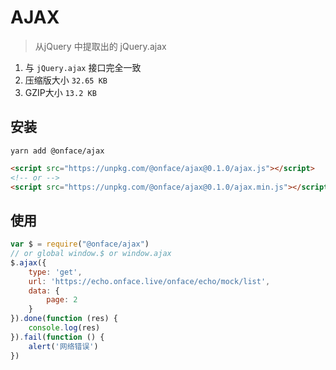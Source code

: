 # AJAX

> 从jQuery 中提取出的 jQuery.ajax

1. 与 `jQuery.ajax` 接口完全一致
3. 压缩版大小 `32.65 KB`
4. GZIP大小 `13.2 KB`

## 安装

```shell
yarn add @onface/ajax
```

```html
<script src="https://unpkg.com/@onface/ajax@0.1.0/ajax.js"></script>
<!-- or -->
<script src="https://unpkg.com/@onface/ajax@0.1.0/ajax.min.js"></script>
```

## 使用

```js
var $ = require("@onface/ajax")
// or global window.$ or window.ajax
$.ajax({
    type: 'get',
    url: 'https://echo.onface.live/onface/echo/mock/list',
    data: {
        page: 2
    }
}).done(function (res) {
    console.log(res)
}).fail(function () {
    alert('网络错误')
})
```
